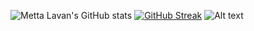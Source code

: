 ![Metta Lavan's GitHub stats](https://github-readme-stats.vercel.app/api?username=lavanmetta&show_icons=true&theme=radical)
[![GitHub Streak](https://github-readme-streak-stats.herokuapp.com/?user=lavanmetta)](https://git.io/streak-stats)
![Alt text](https://spotify-recently-played-readme.vercel.app/api?user=a8o4woci8zkcozjqg0l63257g&count=1)

